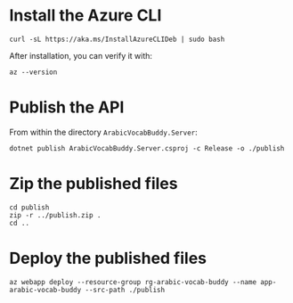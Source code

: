# Install the Azure CLI
```
curl -sL https://aka.ms/InstallAzureCLIDeb | sudo bash
```
After installation, you can verify it with:

```
az --version
```

# Publish the API
From within the directory `ArabicVocabBuddy.Server`:

```
dotnet publish ArabicVocabBuddy.Server.csproj -c Release -o ./publish
```

# Zip the published files
```
cd publish
zip -r ../publish.zip .
cd ..
```

# Deploy the published files
```
az webapp deploy --resource-group rg-arabic-vocab-buddy --name app-arabic-vocab-buddy --src-path ./publish
```
